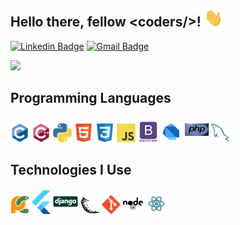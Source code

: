## Hello there, fellow \<coders/>! <img src="https://raw.githubusercontent.com/ABSphreak/ABSphreak/master/gifs/Hi.gif" width="30px">

[![Linkedin Badge](https://img.shields.io/badge/-adamchubbuck-blue?style=flat-square&logo=Linkedin&logoColor=white&link=https://www.linkedin.com/in/adamchubbuck/)](https://www.linkedin.com/in/adamchubbuck/)
[![Gmail Badge](https://img.shields.io/badge/-adam.chubbuck@gmail.com-c14438?style=flat-square&logo=Gmail&logoColor=white&link=mailto:adam.chubbuck@gmail.com)](mailto:adam.chubbuck@gmail.com)

<img src="https://github-readme-stats.vercel.app/api?username=archubbuck&show_icons=true&hide_border=true&count_private=true" />

## Programming Languages
<img src="https://github.com/archubbuck/archubbuck/blob/master/images/c-original.svg" width="30"/> <img src="https://github.com/archubbuck/archubbuck/blob/master/images/cpp.svg" width="30"/> <img src="https://github.com/archubbuck/archubbuck/blob/master/images/python2.png" height="30"/> <img src="https://github.com/archubbuck/archubbuck/blob/master/images/html.svg" width="30"/> <img src="https://github.com/archubbuck/archubbuck/blob/master/images/css.svg" width="30"/> <img src="https://github.com/archubbuck/archubbuck/blob/master/images/js.svg" width="30"/> <img src="https://github.com/archubbuck/archubbuck/blob/master/images/bootstrap.svg" width="33"/> <img src="https://github.com/archubbuck/archubbuck/blob/master/images/dart.svg" width="33"/> <img src="https://github.com/archubbuck/archubbuck/blob/master/images/php.svg" width="40"/> <img src="https://github.com/archubbuck/archubbuck/blob/master/images/sql.svg" width="30"/> 
 
 ## Technologies I Use
 <img src="https://github.com/archubbuck/archubbuck/blob/master/images/pycharm.svg" width="30"/> <img src="https://github.com/archubbuck/archubbuck/blob/master/images/flutter-logo.svg" width="30"/> <img src="https://github.com/archubbuck/archubbuck/blob/master/images/django.svg" height="40"/> <img src="https://github.com/archubbuck/archubbuck/blob/master/images/flask.png" width="30"/> <img src="https://github.com/archubbuck/archubbuck/blob/master/images/git.svg" width="30"/> <img src="https://github.com/archubbuck/archubbuck/blob/master/images/nodejs.svg" width="33"/> <img src="https://github.com/archubbuck/archubbuck/blob/master/images/react.svg" width="33"/>